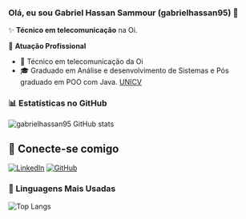 ### Olá, eu sou Gabriel Hassan Sammour (gabrielhassan95) 👋

✨ **Técnico em telecomunicação** na Oi.

🏢 **Atuação Profissional**
- 🚀 Técnico em telecomunicação da Oi
- 🎓 Graduado em Análise e desenvolvimento de Sistemas e Pós graduado em POO com Java. [UNICV](https://unicv.edu.br/)

### 📊 Estatísticas no GitHub

![gabrielhassan95 GitHub stats](https://github-readme-stats.vercel.app/api?username=gabrielhassan95&show_icons=true&theme=dracula)

## 📌 Conecte-se comigo
[![LinkedIn](https://img.shields.io/badge/-LinkedIn-0E76A8?style=for-the-badge&logo=linkedin&logoColor=white)](https://www.linkedin.com/in/gabriel-hassan-sammour-b04b2717a/)
[![GitHub](https://img.shields.io/badge/GitHub-100000?style=for-the-badge&logo=github&logoColor=white)](https://github.com/gabrielhassan95)
### 🚀 Linguagens Mais Usadas

![Top Langs](https://github-readme-stats.vercel.app/api/top-langs/?username=gabrielhassan95&layout=compact)
